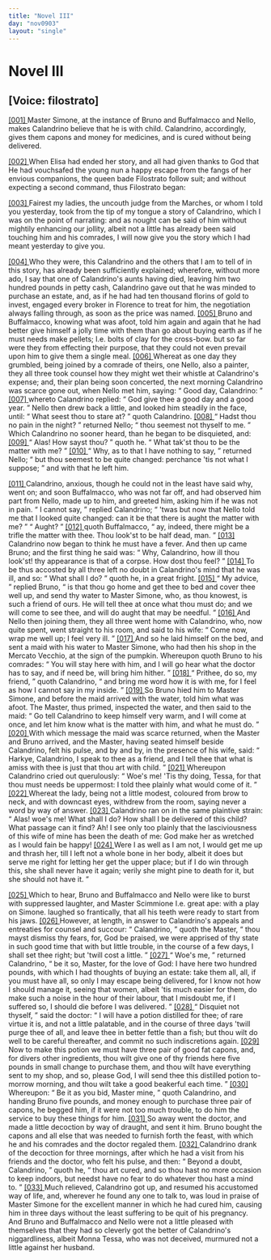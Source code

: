 ```yaml
---
title: "Novel III"
day: "nov0903"
layout: "single"
---
```

<div id="nov0903" type="novella" who="filostrato">
 <h1>
  Novel III
 </h1>
 <p>
  <h2>
   [Voice: filostrato]
  </h2>
 </p>
 <argument>
  <p>
   <a href="{{ site.baseurl }}itDecameron/nov0903#p09030001">
    [001]
   </a>
   Master Simone, at the instance of Bruno and Buffalmacco
 and Nello, makes Calandrino believe that he is with
 child. Calandrino, accordingly, gives them capons and
 money for medicines, and is cured without being
 delivered.
  </p>
 </argument>
 <div3 type="commentary" who="author">
  <p>
   <a href="{{ site.baseurl }}itDecameron/nov0903#p09030002">
    [002]
   </a>
   When
   Elisa had ended her story, and all had given thanks to
 God that He had vouchsafed the young nun a happy escape from
 the fangs of her envious companions, the queen bade Filostrato follow
 suit; and without expecting a second command, thus Filostrato
 began:
  </p>
 </div3>
 <div3 type="commentary" who="filostrato">
  <p>
   <a href="{{ site.baseurl }}itDecameron/nov0903#p09030003">
    [003]
   </a>
   Fairest my ladies, the uncouth judge from the Marches, or
 whom I told you yesterday, took from the tip of my tongue a story
 of Calandrino, which I was on the point of narrating: and as nought
 can be said of him without mightily enhancing our jollity, albeit not
 a little has already been said touching him and his comrades, I will
 now give you the story which I had meant yesterday to give you.
  </p>
 </div3>
 <p>
  <a href="{{ site.baseurl }}itDecameron/nov0903#p09030004">
   [004]
  </a>
  Who they were, this Calandrino and the others that I am to tell of
 in this story, has already been sufficiently explained; wherefore,
 without more ado, I say that one of Calandrino's aunts having died,
 leaving him two hundred pounds in petty cash, Calandrino gave out
 that he was minded to purchase an estate, and, as if he had had ten
 thousand florins of gold to invest, engaged every broker in Florence
 to treat for him, the negotiation always falling through, as soon as
 the price was named.
  <a href="{{ site.baseurl }}itDecameron/nov0903#p09030005">
   [005]
  </a>
  Bruno and Buffalmacco, knowing what was
 afoot, told him again and again that he had better give himself a
 jolly time with them than go about buying earth as if he must needs
 make pellets;
  <note>
   I.e.
   bolts of clay for the cross-bow.
  </note>
  but
 so far were they from effecting their purpose,
  that they could not even prevail upon him to give them a single
 meal.
  <a href="{{ site.baseurl }}itDecameron/nov0903#p09030006">
   [006]
  </a>
  Whereat as one day they grumbled, being joined by a comrade
 of theirs, one Nello, also a painter, they all three took counsel how
 they might wet their whistle at Calandrino's expense; and, their
 plan being soon concerted, the next morning Calandrino was scarce
 gone out, when Nello met him, saying:
  <q direct="unspecified">
   Good day, Calandrino:
  </q>
  <a href="{{ site.baseurl }}itDecameron/nov0903#p09030007">
   [007]
  </a>
  whereto Calandrino replied:
  <q direct="unspecified">
   God give thee a good day and a
 good year.
  </q>
  Nello then drew back a little, and looked him steadily
 in the face, until:
  <q direct="unspecified">
   What seest thou to stare at?
  </q>
  quoth Calandrino.
  <a href="{{ site.baseurl }}itDecameron/nov0903#p09030008">
   [008]
  </a>
  <q direct="unspecified">
   Hadst thou no pain in the night?
  </q>
  returned Nello;
  <q direct="unspecified">
   thou
 seemest not thyself to me.
  </q>
  Which Calandrino no sooner heard,
 than he began to be disquieted, and:
  <a href="{{ site.baseurl }}itDecameron/nov0903#p09030009">
   [009]
  </a>
  <q direct="unspecified">
   Alas! How sayst thou?
  </q>
  quoth he.
  <q direct="unspecified">
   What tak'st thou to be the matter with me?
  </q>
  <a href="{{ site.baseurl }}itDecameron/nov0903#p09030010">
   [010]
  </a>
  <q direct="unspecified">
   Why,
 as to that I have nothing to say,
  </q>
  returned Nello;
  <q direct="unspecified">
   but thou
 seemest to be quite changed: perchance 'tis not what I suppose;
  </q>
  and with that he left him.
 </p>
 <p>
  <a href="{{ site.baseurl }}itDecameron/nov0903#p09030011">
   [011]
  </a>
  Calandrino, anxious, though he could not in the least have said
 why, went on; and soon Buffalmacco, who was not far off, and had
 observed him part from Nello, made up to him, and greeted him,
 asking him if he was not in pain.
  <q direct="unspecified">
   I cannot say,
  </q>
  replied Calandrino;
  <q direct="unspecified">
   'twas but now that Nello told me that I looked quite changed:
 can it be that there is aught the matter with me?
  </q>
  <q direct="unspecified">
   Aught?
  </q>
  <a href="{{ site.baseurl }}itDecameron/nov0903#p09030012">
   [012]
  </a>
  quoth Buffalmacco,
  <q direct="unspecified">
   ay, indeed, there might be a trifle the matter
 with thee. Thou look'st to be half dead, man.
  </q>
  <a href="{{ site.baseurl }}itDecameron/nov0903#p09030013">
   [013]
  </a>
  Calandrino now
 began to think he must have a fever. And then up came Bruno;
 and the first thing he said was:
  <q direct="unspecified">
   Why, Calandrino, how ill thou
 look'st! thy appearance is that of a corpse. How dost thou feel?
  </q>
  <a href="{{ site.baseurl }}itDecameron/nov0903#p09030014">
   [014]
  </a>
  To be thus accosted by all three left no doubt in Calandrino's mind
 that he was ill, and so:
  <q direct="unspecified">
   What shall I do?
  </q>
  quoth he, in a great
 fright.
  <a href="{{ site.baseurl }}itDecameron/nov0903#p09030015">
   [015]
  </a>
  <q direct="unspecified">
   My advice,
  </q>
  replied Bruno,
  <q direct="unspecified">
   is that thou go home and
 get thee to bed and cover thee well up, and send thy water to
 Master Simone, who, as thou knowest, is such a friend of ours. He
 will tell thee at once what thou must do; and we will come to see
 thee, and will do aught that may be needful.
  </q>
  <a href="{{ site.baseurl }}itDecameron/nov0903#p09030016">
   [016]
  </a>
  And Nello then
 joining them, they all three went home with Calandrino, who, now
 quite spent, went straight to his room, and said to his wife:
  <q direct="unspecified">
   Come
 now, wrap me well up; I feel very ill.
  </q>
  <a href="{{ site.baseurl }}itDecameron/nov0903#p09030017">
   [017]
  </a>
  And so he laid himself on
 the bed, and sent a maid with his water to Master Simone, who had
 then his shop in the Mercato Vecchio, at the sign of the pumpkin.
  Whereupon quoth Bruno to his comrades:
  <q direct="unspecified">
   You will stay here
 with him, and I will go hear what the doctor has to say, and if need
 be, will bring him hither.
  </q>
  <a href="{{ site.baseurl }}itDecameron/nov0903#p09030018">
   [018]
  </a>
  <q direct="unspecified">
   Prithee, do so, my friend,
  </q>
  quoth
 Calandrino,
  <q direct="unspecified">
   and bring me word how it is with me, for I feel as
 how I cannot say in my inside.
  </q>
  <a href="{{ site.baseurl }}itDecameron/nov0903#p09030019">
   [019]
  </a>
  So Bruno hied him to Master
 Simone, and before the maid arrived with the water, told him what
 was afoot. The Master, thus primed, inspected the water, and then
 said to the maid:
  <q direct="unspecified">
   Go tell Calandrino to keep himself very warm,
 and I will come at once, and let him know what is the matter with
 him, and what he must do.
  </q>
  <a href="{{ site.baseurl }}itDecameron/nov0903#p09030020">
   [020]
  </a>
  With which message the maid was
 scarce returned, when the Master and Bruno arrived, and the Master,
 having seated himself beside Calandrino, felt his pulse, and by and by,
 in the presence of his wife, said:
  <q direct="unspecified">
   Harkye, Calandrino, I speak to
 thee as a friend, and I tell thee that what is amiss with thee is just
 that thou art with child.
  </q>
  <a href="{{ site.baseurl }}itDecameron/nov0903#p09030021">
   [021]
  </a>
  Whereupon Calandrino cried out querulously:
  <q direct="unspecified">
   Woe's me! 'Tis thy doing, Tessa, for that thou must
 needs be uppermost: I told thee plainly what would come of it.
  </q>
  <a href="{{ site.baseurl }}itDecameron/nov0903#p09030022">
   [022]
  </a>
  Whereat the lady, being not a little modest, coloured from brow to
 neck, and with downcast eyes, withdrew from the room, saying
 never a word by way of answer.
  <a href="{{ site.baseurl }}itDecameron/nov0903#p09030023">
   [023]
  </a>
  Calandrino ran on in the same
 plaintive strain:
  <q direct="unspecified">
   Alas! woe's me! What shall I do? How shall
 I be delivered of this child? What passage can it find? Ah! I see
 only too plainly that the lasciviousness of this wife of mine has been
 the death of me: God make her as wretched as I would fain be
 happy!
   <a href="{{ site.baseurl }}itDecameron/nov0903#p09030024">
    [024]
   </a>
   Were I as well as I am not, I would get me up and thrash
 her, till I left not a whole bone in her body, albeit it does but serve
 me right for letting her get the upper place; but if I do win through
 this, she shall never have it again; verily she might pine to death for
 it, but she should not have it.
  </q>
 </p>
 <p>
  <a href="{{ site.baseurl }}itDecameron/nov0903#p09030025">
   [025]
  </a>
  Which to hear, Bruno and Buffalmacco and Nello were like to
 burst with suppressed laughter, and Master Scimmione
  <note>
   I.e.
   great
 ape: with a play on Simone.
  </note>
  laughed so
 frantically, that all his teeth were ready to start from his jaws.
  <a href="{{ site.baseurl }}itDecameron/nov0903#p09030026">
   [026]
  </a>
  However,
 at length, in answer to Calandrino's appeals and entreaties for
 counsel and succour:
  <q direct="unspecified">
   Calandrino,
  </q>
  quoth the Master,
  <q direct="unspecified">
   thou
 mayst dismiss thy fears, for, God be praised, we were apprised of thy
 state in such good time that with but little trouble, in the course of a
 few days, I shall set thee right; but 'twill cost a little.
  </q>
  <a href="{{ site.baseurl }}itDecameron/nov0903#p09030027">
   [027]
  </a>
  <q direct="unspecified">
   Woe's
   me,
  </q>
  returned Calandrino,
  <q direct="unspecified">
   be it so, Master, for the love of God:
 I have here two hundred pounds, with which I had thoughts of buying
 an estate: take them all, all, if you must have all, so only I may escape
 being delivered, for I know not how I should manage it, seeing that
 women, albeit 'tis much easier for them, do make such a noise in
 the hour of their labour, that I misdoubt me, if I suffered so, I should
 die before I was delivered.
  </q>
  <a href="{{ site.baseurl }}itDecameron/nov0903#p09030028">
   [028]
  </a>
  <q direct="unspecified">
   Disquiet not thyself,
  </q>
  said the
 doctor:
  <q direct="unspecified">
   I will have a potion distilled for thee; of rare virtue it is, and not
 a little palatable, and in the course of three days 'twill purge thee of
 all, and leave thee in better fettle than a fish; but thou wilt do well
 to be careful thereafter, and commit no such indiscretions again.
   <a href="{{ site.baseurl }}itDecameron/nov0903#p09030029">
    [029]
   </a>
   Now to make this potion we must have three pair of good fat
 capons, and, for divers other ingredients, thou wilt give one of thy
 friends here five pounds in small change to purchase them, and thou
 wilt have everything sent to my shop, and so, please God, I will
 send thee this distilled potion to-morrow morning, and thou wilt
 take a good beakerful each time.
  </q>
  <a href="{{ site.baseurl }}itDecameron/nov0903#p09030030">
   [030]
  </a>
  Whereupon:
  <q direct="unspecified">
   Be it as you
 bid, Master mine,
  </q>
  quoth Calandrino, and handing Bruno five
 pounds, and money enough to purchase three pair of capons, he
 begged him, if it were not too much trouble, to do him the service
 to buy these things for him.
  <a href="{{ site.baseurl }}itDecameron/nov0903#p09030031">
   [031]
  </a>
  So away went the doctor, and made a
 little decoction by way of draught, and sent it him. Bruno bought
 the capons and all else that was needed to furnish forth the feast,
 with which he and his comrades and the doctor regaled them.
  <a href="{{ site.baseurl }}itDecameron/nov0903#p09030032">
   [032]
  </a>
  Calandrino drank of the decoction for three mornings, after which
 he had a visit from his friends and the doctor, who felt his pulse, and
 then:
  <q direct="unspecified">
   Beyond a doubt, Calandrino,
  </q>
  quoth he,
  <q direct="unspecified">
   thou art cured,
 and so thou hast no more occasion to keep indoors, but needst have
 no fear to do whatever thou hast a mind to.
  </q>
  <a href="{{ site.baseurl }}itDecameron/nov0903#p09030033">
   [033]
  </a>
  Much relieved,
 Calandrino got up, and resumed his accustomed way of life, and,
 wherever he found any one to talk to, was loud in praise of
 Master Simone for the excellent manner in which he had cured
 him, causing him in three days without the least suffering to
 be quit of his pregnancy. And Bruno and Buffalmacco and
 Nello were not a little pleased with themselves that they had so
 cleverly got the better of Calandrino's niggardliness, albeit Monna
 Tessa, who was not deceived, murmured not a little against her
 husband.
 </p>
</div>